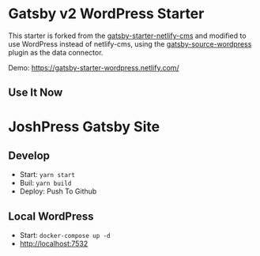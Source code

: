 # Gatsby v2 WordPress Starter

This starter is forked from the
[gatsby-starter-netlify-cms](https://github.com/netlify-templates/gatsby-starter-netlify-cms)
and modified to use WordPress instead of netlify-cms, using the [gatsby-source-wordpress](https://github.com/gatsbyjs/gatsby/tree/master/packages/gatsby-source-wordpress) plugin as the data connector.

Demo: https://gatsby-starter-wordpress.netlify.com/

## Use It Now

# JoshPress Gatsby Site

## Develop

- Start: `yarn start`
- Buil: `yarn build`
- Deploy: Push To Github

## Local WordPress

- Start: `docker-compose up -d`
- [http://localhost:7532](http://localhost:7532)
